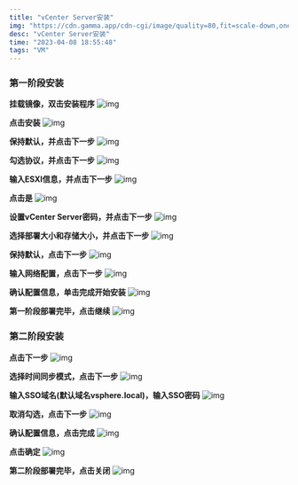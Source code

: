 ```yaml
---
title: "vCenter Server安装"
img: "https://cdn.gamma.app/cdn-cgi/image/quality=80,fit=scale-down,onerror=redirect,width=500/a6uyzivr086smdy/bcde7aa37d204865b27a758dcb271fa6/original/u-4010697962-4143975424-fm-253-app-120-f-JPEG-fmt-auto-q-75.jpg"
desc: "vCenter Server安装"
time: "2023-04-08 18:55:48"
tags: "VM"
---
```


### 第一阶段安装
**挂载镜像，双击安装程序**
![img](img/vcenter_server/1.png)

**点击安装**
![img](img/vcenter_server/2.png)

**保持默认，并点击下一步**
![img](img/vcenter_server/3.png)

**勾选协议，并点击下一步**
![img](img/vcenter_server/4.png)

**输入ESXI信息，并点击下一步**
![img](img/vcenter_server/5.png)

**点击是**
![img](img/vcenter_server/6.png)

**设置vCenter Server密码，并点击下一步**
![img](img/vcenter_server/7.png)

**选择部署大小和存储大小，并点击下一步**
![img](img/vcenter_server/8.png)

**保持默认，点击下一步**
![img](img/vcenter_server/9.png)

**输入网络配置，点击下一步**
![img](img/vcenter_server/10.png)

**确认配置信息，单击完成开始安装**
![img](img/vcenter_server/11.png)

**第一阶段部署完毕，点击继续**
![img](img/vcenter_server/12.png)

### 第二阶段安装
**点击下一步**
![img](img/vcenter_server/13.png)

**选择时间同步模式，点击下一步**
![img](img/vcenter_server/14.png)

**输入SSO域名(默认域名vsphere.local)，输入SSO密码**
![img](img/vcenter_server/15.png)

**取消勾选，点击下一步**
![img](img/vcenter_server/16.png)

**确认配置信息，点击完成**
![img](img/vcenter_server/17.png)

**点击确定**
![img](img/vcenter_server/18.png)

**第二阶段部署完毕，点击关闭**
![img](img/vcenter_server/19.png)
